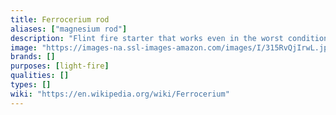 ```yaml
---
title: Ferrocerium rod
aliases: ["magnesium rod"]
description: "Flint fire starter that works even in the worst condition."
image: "https://images-na.ssl-images-amazon.com/images/I/315RvQjIrwL.jpg"
brands: []
purposes: [light-fire]
qualities: []
types: []
wiki: "https://en.wikipedia.org/wiki/Ferrocerium"
---
```


